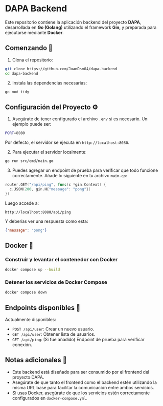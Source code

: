 # DAPA Backend

Este repositorio contiene la aplicación backend del proyecto **DAPA**, desarrollada en **Go (Golang)** utilizando el framework **Gin**, y preparada para ejecutarse mediante **Docker**.

## Comenzando 🚀

1. Clona el repositorio:

```bash
git clone https://github.com/JuanDsm04/dapa-backend
cd dapa-backend
```

2. Instala las dependencias necesarias:

```bash
go mod tidy
```

## Configuración del Proyecto ⚙️

1. Asegúrate de tener configurado el archivo `.env` si es necesario. Un ejemplo puede ser:

```bash
PORT=8080
```

Por defecto, el servidor se ejecuta en `http://localhost:8080`.

2. Para ejecutar el servidor localmente:

```bash
go run src/cmd/main.go
```

3. Puedes agregar un endpoint de prueba para verificar que todo funcione correctamente. Añade lo siguiente en tu archivo `main.go`:

```go
router.GET("/api/ping", func(c *gin.Context) {
  c.JSON(200, gin.H{"message": "pong"})
})
```

Luego accede a:

```
http://localhost:8080/api/ping
```

Y deberías ver una respuesta como esta:

```json
{"message": "pong"}
```

## Docker 🐳

### Construir y levantar el contenedor con Docker

```bash
docker compose up --build
```

### Detener los servicios de Docker Compose

```bash
docker compose down
```

## Endpoints disponibles 🧩

Actualmente disponibles:

- `POST /api/user`: Crear un nuevo usuario.
- `GET /api/user`: Obtener lista de usuarios.
- `GET /api/ping`: (Si fue añadido) Endpoint de prueba para verificar conexión.

## Notas adicionales 📝

- Este backend está diseñado para ser consumido por el frontend del proyecto DAPA.
- Asegúrate de que tanto el frontend como el backend estén utilizando la misma URL base para facilitar la comunicación entre ambos servicios.
- Si usas Docker, asegúrate de que los servicios estén correctamente configurados en `docker-compose.yml`.

